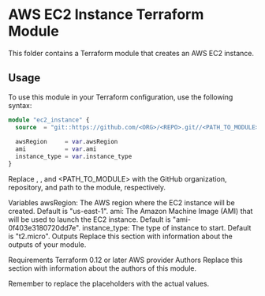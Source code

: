 
# AWS EC2 Instance Terraform Module

This folder contains a Terraform module that creates an AWS EC2 instance.

## Usage

To use this module in your Terraform configuration, use the following syntax:

```terraform
module "ec2_instance" {
  source  = "git::https://github.com/<ORG>/<REPO>.git//<PATH_TO_MODULE>"
  
  awsRegion     = var.awsRegion
  ami           = var.ami
  instance_type = var.instance_type
}
```

Replace <ORG>, <REPO>, and <PATH_TO_MODULE> with the GitHub organization, repository, and path to the module, respectively.

Variables
awsRegion: The AWS region where the EC2 instance will be created. Default is "us-east-1".
ami: The Amazon Machine Image (AMI) that will be used to launch the EC2 instance. Default is "ami-0f403e3180720dd7e".
instance_type: The type of instance to start. Default is "t2.micro".
Outputs
Replace this section with information about the outputs of your module.

Requirements
Terraform 0.12 or later
AWS provider
Authors
Replace this section with information about the authors of this module.


Remember to replace the placeholders with the actual values.

